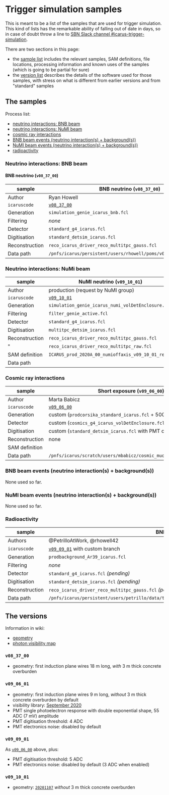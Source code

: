 Trigger simulation samples
===========================

This is meant to be a list of the samples that are used for trigger simulation.
This kind of lists has the remarkable ability of falling out of date in days, so in case of doubt throw a line to [SBN Slack channel #icarus-trigger-simulation](https://shortbaseline.slack.com/archives/G015B91SL8N).

There are two sections in this page:
* the [sample list](#the-samples) includes the relevant samples, SAM definitions,
  file locations, processing information and known uses of the samples
  (which is going to be partial for sure)
* the [version list](#the-versions) describes the details of the software used
  for those samples, with stress on what is different from earlier versions and
  from "standard" samples


## The samples #################################################################


Process list:
* [neutrino interactions: BNB beam](#neutrino-interactions-bnb-beam)
* [neutrino interactions: NuMI beam](#neutrino-interactions-numi-beam)
* [cosmic ray interactions](#cosmic-ray-interactions)
* [BNB beam events (neutrino interaction(s) + background(s))](#bnb-beam-events-neutrino-interactions--backgrounds)
* [NuMI beam events (neutrino interaction(s) + background(s))](#numi-beam-events-neutrino-interactions--backgrounds)
* [radioactivity](#radioactivity)


### Neutrino interactions: BNB beam ###########################################

#### BNB neutrino (`v08_37_00`)

sample         | BNB neutrino (`v08_37_00`)
-------------- | -----------------------------------------------------------------
Author         | Ryan Howell
`icaruscode`   | [`v08_37_00`](#v08_37_00)
Generation     | `simulation_genie_icarus_bnb.fcl`
Filtering      | _none_
Detector       | `standard_g4_icarus.fcl`
Digitisation   | `standard_detsim_icarus.fcl`
Reconstruction | `reco_icarus_driver_reco_multitpc_gauss.fcl`
Data path      | `/pnfs/icarus/persistent/users/rhowell/poms/v08_37_00/detsim/bnb` 


### Neutrino interactions: NuMi beam ##########################################

sample         | NuMI neutrino (`v09_10_01`)
-------------- | -----------------------------------------------------------------
Author         | production (request by NuMI group)
`icaruscode`   | [`v09_10_01`](#v09_10_01)
Generation     | `simulation_genie_icarus_numi_volDetEnclosure.fcl`
Filtering      | `filter_genie_active.fcl`
Detector       | `standard_g4_icarus.fcl`
Digitisation   | `multitpc_detsim_icarus.fcl`
Reconstruction | `reco_icarus_driver_reco_multitpc_gauss.fcl`
"              | `reco_icarus_driver_reco_multitpc_raw.fcl`
SAM definition | `ICARUS_prod_2020A_00_numioffaxis_v09_10_01_reco2`
Data path      | 


### Cosmic ray interactions ###################################################

sample         | Short exposure (`v09_06_00`)
-------------- | -------------------------------------------------------------------
Author         | Marta Babicz
`icaruscode`   | [`v09_06_00`](#v09_06_00)
Generation     | custom (`prodcorsika_standard_icarus.fcl` + 500 &micro;s exposure)
Detector       | custom (`cosmics_g4_icarus_volDetEnclosure.fcl`)
Digitisation   | custom (`standard_detsim_icarus.fcl` with PMT only)
Reconstruction | none
SAM definition | 
Data path      | `/pnfs/icarus/scratch/users/mbabicz/cosmic_muons_p0[12]/v09_06_00`


### BNB beam events (neutrino interaction(s) + background(s)) #################

None used so far.



### NuMI beam events (neutrino interaction(s) + background(s)) ################

None used so far.



### Radioactivity #############################################################

sample         | BNB neutrino (`v09_09_01`)
-------------- | -----------------------------------------------------------------
Authors        | @PetrilloAtWork, @rhowell42
`icaruscode`   | [`v09_09_01`](#v09_09_01) with custom branch
Generation     | `prodbackground_Ar39_icarus.fcl`
Filtering      | _none_
Detector       | `standard_g4_icarus.fcl` _(pending)_
Digitisation   | `standard_detsim_icarus.fcl` _(pending)_
Reconstruction | `reco_icarus_driver_reco_multitpc_gauss.fcl` _(pending)_
Data path      | `/pnfs/icarus/persistent/users/petrillo/data/trigger/20201112/v09_09_01/prodbackground_Ar39_icarus/filelists` 


## The versions ###############################################################

Information in wiki:

* [geometry](../Detector_geometry.md)
* [photon visibility map](../physics/PhotonLibrary.md)


### `v08_37_00`

* geometry: first induction plane wires 18 m long, _with_ 3 m thick concrete overburden

### `v09_06_01`

* geometry: first induction plane wires 9 m long, _without_ 3 m thick concrete overburden by default
* visibility library: [September 2020](../physics/PhotonLibrary.md#20200925)
* PMT single photoelectron response with double exponential shape, 55 ADC (7 mV) amplitude
* PMT digitisation threshold: 4 ADC
* PMT electronics noise: disabled by default

### `v09_09_01`

As [`v09_06_00`](#v09_06_00) above, plus:
* PMT digitisation threshold: 5 ADC
* PMT electronics noise: disabled by default (3 ADC when enabled)

### `v09_10_01`

* geometry: [`20201107`](https://sbnsoftware.github.io/icaruscode_wiki/Detector_geometry.html) _without_ 3 m thick concrete overburden
